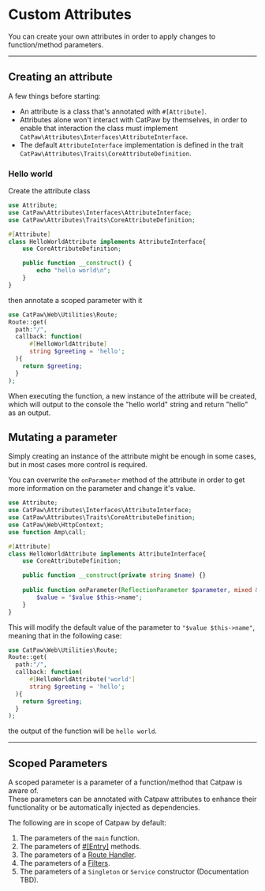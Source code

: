 # Custom Attributes

You can create your own attributes in order to apply changes to function/method parameters.<br/>

---

## Creating an attribute

A few things before starting:<br/>

- An attribute is a class that's annotated with `#[Attribute]`.<br/>
- Attributes alone won't interact with CatPaw by themselves, in order to enable that interaction the class must
  implement `CatPaw\Attributes\Interfaces\AttributeInterface`.
- The default `AttributeInterface` implementation is defined in the
  trait `CatPaw\Attributes\Traits\CoreAttributeDefinition`.

### Hello world

Create the attribute class<br/>

```php
use Attribute;
use CatPaw\Attributes\Interfaces\AttributeInterface;
use CatPaw\Attributes\Traits\CoreAttributeDefinition;

#[Attribute]
class HelloWorldAttribute implements AttributeInterface{
    use CoreAttributeDefinition;

    public function __construct() {
        echo "hello world\n";
    }
}
```

then annotate a scoped parameter with it<br/>

```php
use CatPaw\Web\Utilities\Route;
Route::get(
  path:"/",
  callback: function(
      #[HelloWorldAttribute]
      string $greeting = 'hello';
  ){
    return $greeting;
  }
);
```

When executing the function, a new instance of the attribute will be created, which will output to the console the "hello world" string and return "hello" as an output.

## Mutating a parameter

Simply creating an instance of the attribute might be enough in some cases, but in most cases more control is
required.<br/>

You can overwrite the `onParameter` method of the attribute in order to get more information on the parameter and change
it's value.<br/>

```php
use Attribute;
use CatPaw\Attributes\Interfaces\AttributeInterface;
use CatPaw\Attributes\Traits\CoreAttributeDefinition;
use CatPaw\Web\HttpContext;
use function Amp\call;

#[Attribute]
class HelloWorldAttribute implements AttributeInterface{
    use CoreAttributeDefinition;

    public function __construct(private string $name) {}
    
    public function onParameter(ReflectionParameter $parameter, mixed &$value, mixed $context) {
        $value = "$value $this->name";
    }
}
```

This will modify the default value of the parameter to `"$value $this->name"`, meaning that in the following case:

```php
use CatPaw\Web\Utilities\Route;
Route::get(
  path:"/",
  callback: function(
      #[HelloWorldAttribute('world']
      string $greeting = 'hello';
  ){
    return $greeting;
  }
);
```

the output of the function will be `hello world`.


---

## Scoped Parameters

A scoped parameter is a parameter of a function/method that Catpaw is aware of.<br/>
These parameters can be annotated with Catpaw attributes to enhance their functionality or be automatically injected as dependencies.

The following are in scope of Catpaw by default:

1. The parameters of the `main` function.
2. The parameters of [#[Entry]](./5.Entry.md) methods.
3. The parameters of a [Route Handler](./1.WebRouteHandlers.md).
4. The parameters of a [Filters](./9.WebFilters.md).
5. The parameters of a `Singleton` or `Service` constructor (Documentation TBD).
